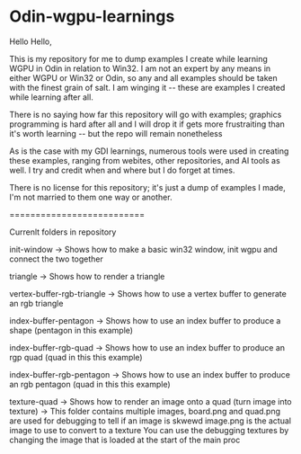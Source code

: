 # Odin-wgpu-learnings
Hello Hello,

This is my repository for me to dump examples I create while learning WGPU in Odin in relation to Win32.
I am not an expert by any means in either WGPU or Win32 or Odin, so any and all examples should be taken with the finest grain of salt.
I am winging it -- these are examples I created while learning after all.

There is no saying how far this repository will go with examples; graphics programming is hard after all and I will drop it if gets
more frustraiting than it's worth learning -- but the repo will remain nonetheless

As is the case with my GDI learnings, numerous tools were used in creating these examples,
ranging from webites, other repositories, and AI tools as well. I try and credit when and where but I do forget at times.

There is no license for this repository; it's just a dump of examples I made, I'm not married to them one way or another.

==========================

Currenlt folders in repository

init-window -> Shows how to make a basic win32 window, init wgpu and connect the two together

triangle -> Shows how to render a triangle

vertex-buffer-rgb-triangle -> Shows how to use a vertex buffer to generate an rgb triangle

index-buffer-pentagon -> Shows how to use an index buffer to produce a shape (pentagon in this example)

index-buffer-rgb-quad -> Shows how to use an index buffer to produce an rgp quad (quad in this this example)

index-buffer-rgb-pentagon -> Shows how to use an index buffer to produce an rgb pentagon (quad in this this example)

texture-quad -> Shows how to render an image onto a quad (turn image into texture)
  -> This folder contains multiple images, board.png and quad.png are used for debugging to tell if an image is skwewd
    image.png is the actual image to use to convert to a texture
    You can use the debugging textures by changing the image that is loaded at the start of the main proc
